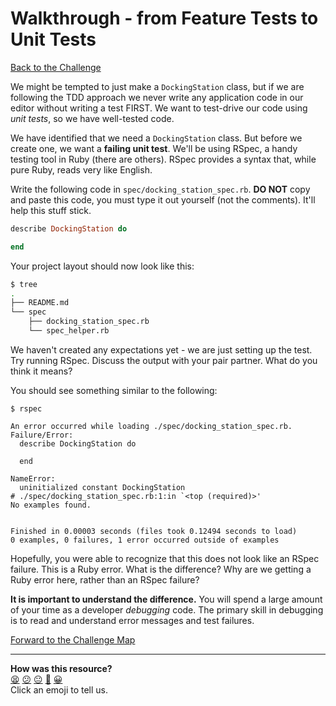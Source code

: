 # Walkthrough - from Feature Tests to Unit Tests

[Back to the Challenge](../5_from_feature_tests_to_unit_tests.md)

We might be tempted to just make a `DockingStation` class, but if we are following the TDD approach we never write any application code in our editor without writing a test FIRST.  We want to test-drive our code using *unit tests*, so we have well-tested code.

We have identified that we need a `DockingStation` class.  But before we create one, we want a **failing unit test**.  We'll be using RSpec, a handy testing tool in Ruby (there are others).  RSpec provides a syntax that, while pure Ruby, reads very like English.

Write the following code in `spec/docking_station_spec.rb`.  **DO NOT** copy and paste this code, you must type it out yourself (not the comments). It'll help this stuff stick.

```ruby
describe DockingStation do

end
```

Your project layout should now look like this:

```sh
$ tree
.
├── README.md
└── spec
    ├── docking_station_spec.rb
    └── spec_helper.rb
```

We haven't created any expectations yet - we are just setting up the test.  Try running RSpec.  Discuss the output with your pair partner.  What do you think it means?

You should see something similar to the following:
```
$ rspec

An error occurred while loading ./spec/docking_station_spec.rb.
Failure/Error:
  describe DockingStation do

  end

NameError:
  uninitialized constant DockingStation
# ./spec/docking_station_spec.rb:1:in `<top (required)>'
No examples found.


Finished in 0.00003 seconds (files took 0.12494 seconds to load)
0 examples, 0 failures, 1 error occurred outside of examples

```

Hopefully, you were able to recognize that this does not look like an RSpec failure.  This is a Ruby error.  What is the difference?  Why are we getting a Ruby error here, rather than an RSpec failure?

**It is important to understand the difference.**  You will spend a large amount of your time as a developer *debugging* code.  The primary skill in debugging is to read and understand error messages and test failures.

[Forward to the Challenge Map](../0_challenge_map.md)

<!-- BEGIN GENERATED SECTION DO NOT EDIT -->

---

**How was this resource?**  
[😫](https://airtable.com/shrUJ3t7KLMqVRFKR?prefill_Repository=course&prefill_File=boris_bikes/walkthroughs/5.md&prefill_Sentiment=😫) [😕](https://airtable.com/shrUJ3t7KLMqVRFKR?prefill_Repository=course&prefill_File=boris_bikes/walkthroughs/5.md&prefill_Sentiment=😕) [😐](https://airtable.com/shrUJ3t7KLMqVRFKR?prefill_Repository=course&prefill_File=boris_bikes/walkthroughs/5.md&prefill_Sentiment=😐) [🙂](https://airtable.com/shrUJ3t7KLMqVRFKR?prefill_Repository=course&prefill_File=boris_bikes/walkthroughs/5.md&prefill_Sentiment=🙂) [😀](https://airtable.com/shrUJ3t7KLMqVRFKR?prefill_Repository=course&prefill_File=boris_bikes/walkthroughs/5.md&prefill_Sentiment=😀)  
Click an emoji to tell us.

<!-- END GENERATED SECTION DO NOT EDIT -->
